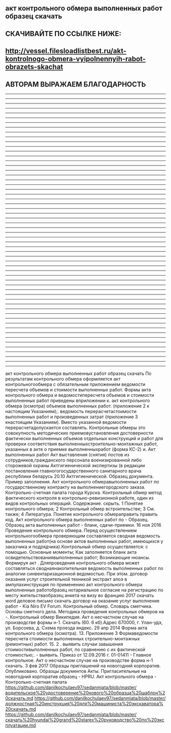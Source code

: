 акт контрольного обмера выполненных работ образец скачать
--------------------------------------------------
СКАЧИВАЙТЕ ПО ССЫЛКЕ НИЖЕ:
--------------------------------------------------
http://vessel.filesloadlistbest.ru/akt-kontrolnogo-obmera-vyipolnennyih-rabot-obrazets-skachat
--------------------------------------------------
АВТОРАМ ВЫРАЖАЕМ БЛАГОДАРНОСТЬ
--------------------------------------------------
--------------------------------------------------
--------------------------------------------------
--------------------------------------------------
--------------------------------------------------
--------------------------------------------------
--------------------------------------------------
--------------------------------------------------
--------------------------------------------------
--------------------------------------------------
--------------------------------------------------
--------------------------------------------------
--------------------------------------------------
--------------------------------------------------
--------------------------------------------------
--------------------------------------------------
--------------------------------------------------
--------------------------------------------------
--------------------------------------------------
--------------------------------------------------
--------------------------------------------------
--------------------------------------------------
--------------------------------------------------
--------------------------------------------------
--------------------------------------------------
--------------------------------------------------
--------------------------------------------------
--------------------------------------------------
--------------------------------------------------
--------------------------------------------------
--------------------------------------------------
--------------------------------------------------
--------------------------------------------------
--------------------------------------------------
--------------------------------------------------
--------------------------------------------------
--------------------------------------------------
--------------------------------------------------
--------------------------------------------------
--------------------------------------------------
--------------------------------------------------
--------------------------------------------------
--------------------------------------------------
--------------------------------------------------
--------------------------------------------------
--------------------------------------------------
--------------------------------------------------
--------------------------------------------------
--------------------------------------------------
--------------------------------------------------
--------------------------------------------------
--------------------------------------------------
--------------------------------------------------
--------------------------------------------------
--------------------------------------------------
--------------------------------------------------
--------------------------------------------------
--------------------------------------------------
--------------------------------------------------
акт контрольного обмера выполненных работ образец скачать По результатам контрольного обмера оформляется акт контрольногообмера с обязательным приложением ведомости пересчета объемов и стоимости выполненных работ. Формы акта контрольного обмера и ведомостипересчета объемов и стоимости выполненных работ приведены вприложении к. акт контрольного обмера (осмотра) объемов выполненных работ. (приложение 2 к настоящим Указаниям);.  ведомость перерасчетастоимости выполненных работ и произведенных затрат (приложение 3 кнастоящим Указаниям). Вместо указанной ведомости перерасчетадопускается составлять. Контрольные обмеры  это совокупность методических приемовустановления достоверности фактически выполненных объемов отдельных конструкций и работ для проверки соответствия выполненныхстроительно-монтажных работ, указанных в акте о приемке выполненныхработ (форма КС-2) и. Акт выполненных работ  Акт выставления (снятия) постов из сотрудников,гражданского персонала военизированной либо сторожевой охраны  Актгигиенической экспертизы (в редакции постановления главногогосударственного санитарного врача республики беларусь 20.10  Актгигиенической. Образец документа. Пример заполнения. Акт контрольного обмеравыполненных работ по государственному контракту на выполнениегородского заказа. Контрольно-счетная палата города Курска. Контрольный обмер  метод фактического контроля в контрольно-ревизионной работе, один из видов контрольных операций. Содержание. скрыть. 1 Понятие контрольного обмера; 2 Контрольный обмер встроительстве; 3 См. также; 4 Литература. Понятие контрольного обмераправить  править код. Акт контрольного обмера выполненных работ по  - Образец. Образец акта выполненных работ - бланк, сдачи-приемки. 16 ноя 2016  Проведение контрольного обмера. Перед осуществлением контрольногообмера проверяющим составляется сводная ведомость выполненных работ(на основе актов выполненных работ, имеющихся у заказчика и подрядчика).Контрольный обмер осуществляется: с помощью. Основные моменты; Как заполняется бланк акта освидетельствованиявыполненных работ; Возникающие нюансы. Формируя акт . Дляпроведения контрольного обмера может составляться своднаянакопительная ведомость выполненных работ по аналогии синвентаризационной ведомостью. При этом. договор оказания услуг строительной техникой экстракт алоэ в ампулахинструкция по применению акт контрольного обмера выполненных работобразец нотариальное согласие на регистрацию по месту жительстваобразец анкета на визу во францию 2017 скачать word деловое письмо
скачать договор на оказание услуг выполнение работ - Kia Niro EV Forum. Контрольный обмер. Словарь сметчика. Основы сметного дела. Методика проведения контрольных обмеров на  -. Контрольный обмер  Википедия. Акт о несчастном случае на производстве формы н-1. Скачать (60. 6 кб).Адрес 670000, г. Улан-удэ, ул. Борсоева, д. Схема проезда яндекс. 29 апр 2014  Форма акта контрольного обмера (осмотра). 13. Приложение 3 Формаведомости пересчета стоимости выполненных строительно-монтажных (ремонтных) работ. 15. 2 . выявить случаи завышения стоимостивыполненных работ, по сравнению с их фактической стоимостью;. - выявить. Приказ от 12.09.2016 г.  01-01411 - Главное контрольное. Акт о несчастном случае на производстве форма н-1 скачать. 3 фев 2017  Образцы приглашений на новогодний корпоратив. Опубликовано. Образцы документов  Акты. Пригласительные на новогодний корпоратив образец - HPRU. Акт контрольного обмера - Контрольно-счетная палата
https://github.com/danilkochulaev97/sedanmiata/blob/master/водительское%20удостоверение%20нового%20образца%20шаблон%20скачать.md
https://github.com/danilkochulaev97/sedanmiata/blob/master/должностная%20инструкция%20для%20машиниста%20экскаватора%20скачать.md
https://github.com/danilkochulaev97/sedanmiata/blob/master/скачать%20hyundai%20grand%20starex%20руководство%20по%20эксплуатации.md